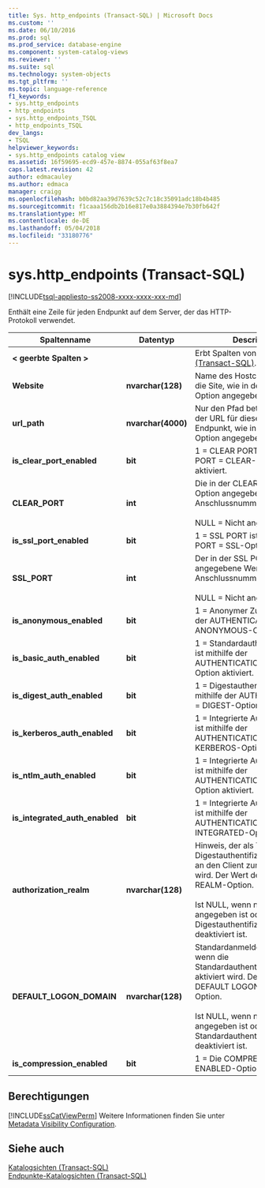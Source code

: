 ```yaml
---
title: Sys. http_endpoints (Transact-SQL) | Microsoft Docs
ms.custom: ''
ms.date: 06/10/2016
ms.prod: sql
ms.prod_service: database-engine
ms.component: system-catalog-views
ms.reviewer: ''
ms.suite: sql
ms.technology: system-objects
ms.tgt_pltfrm: ''
ms.topic: language-reference
f1_keywords:
- sys.http_endpoints
- http_endpoints
- sys.http_endpoints_TSQL
- http_endpoints_TSQL
dev_langs:
- TSQL
helpviewer_keywords:
- sys.http_endpoints catalog view
ms.assetid: 16f59695-ecd9-457e-8874-055af63f8ea7
caps.latest.revision: 42
author: edmacauley
ms.author: edmaca
manager: craigg
ms.openlocfilehash: b0bd82aa39d7639c52c7c18c35091adc18b4b485
ms.sourcegitcommit: f1caaa156db2b16e817e0a3884394e7b30fb642f
ms.translationtype: MT
ms.contentlocale: de-DE
ms.lasthandoff: 05/04/2018
ms.locfileid: "33180776"
---
```

# <a name="syshttpendpoints-transact-sql"></a>sys.http_endpoints (Transact-SQL)
[!INCLUDE[tsql-appliesto-ss2008-xxxx-xxxx-xxx-md](../../includes/tsql-appliesto-ss2008-xxxx-xxxx-xxx-md.md)]

  Enthält eine Zeile für jeden Endpunkt auf dem Server, der das HTTP-Protokoll verwendet.  
  
|Spaltenname|Datentyp|Description|  
|-----------------|---------------|-----------------|  
|**< geerbte Spalten >**||Erbt Spalten von [sys.endpoints &#40;Transact-SQL&#41;](../../relational-databases/system-catalog-views/sys-endpoints-transact-sql.md).|  
|**Website**|**nvarchar(128)**|Name des Hostcomputers für die Site, wie in der SITE =-Option angegeben.|  
|**url_path**|**nvarchar(4000)**|Nur den Pfad betreffender Teil der URL für diesen HTTP-Endpunkt, wie in der PATH =-Option angegeben.|  
|**is_clear_port_enabled**|**bit**|1 = CLEAR PORT ist mithilfe der PORT = CLEAR-Option aktiviert.|  
|**CLEAR_PORT**|**int**|Die in der CLEAR PORT =-Option angegebene Anschlussnummer.<br /><br /> NULL = Nicht angegeben.|  
|**is_ssl_port_enabled**|**bit**|1 = SSL PORT ist mithilfe der PORT = SSL-Option aktiviert.|  
|**SSL_PORT**|**int**|Der in der SSL PORT =-Option angegebene Wert für die Anschlussnummer.<br /><br /> NULL = Nicht angegeben.|  
|**is_anonymous_enabled**|**bit**|1 = Anonymer Zugriff ist mithilfe der AUTHENTICATION = ANONYMOUS-Option aktiviert.|  
|**is_basic_auth_enabled**|**bit**|1 = Standardauthentifizierung ist mithilfe der AUTHENTICATION = BASIC-Option aktiviert.|  
|**is_digest_auth_enabled**|**bit**|1 = Digestauthentifizierung ist mithilfe der AUTHENTICATION = DIGEST-Option aktiviert.|  
|**is_kerberos_auth_enabled**|**bit**|1 = Integrierte Authentifizierung ist mithilfe der AUTHENTICATION = KERBEROS-Option aktiviert.|  
|**is_ntlm_auth_enabled**|**bit**|1 = Integrierte Authentifizierung ist mithilfe der AUTHENTICATION = NTLM-Option aktiviert.|  
|**is_integrated_auth_enabled**|**bit**|1 = Integrierte Authentifizierung ist mithilfe der AUTHENTICATION = INTEGRATED-Option aktiviert.|  
|**authorization_realm**|**nvarchar(128)**|Hinweis, der als Teil der HTTP-Digestauthentifizierungsabfrage an den Client zurückgegeben wird. Der Wert der AUTH REALM-Option.<br /><br /> Ist NULL, wenn nichts angegeben ist oder wenn die Digestauthentifizierung deaktiviert ist.|  
|**DEFAULT_LOGON_DOMAIN**|**nvarchar(128)**|Standardanmeldedomäne, wenn die Standardauthentifizierung aktiviert wird. Der Wert der DEFAULT LOGON DOMAIN-Option.<br /><br /> Ist NULL, wenn nichts angegeben ist oder wenn die Standardauthentifizierung deaktiviert ist.|  
|**is_compression_enabled**|**bit**|1 = Die COMPRESSION = ENABLED-Option ist festgelegt.|  
  
## <a name="permissions"></a>Berechtigungen  
 [!INCLUDE[ssCatViewPerm](../../includes/sscatviewperm-md.md)] Weitere Informationen finden Sie unter [Metadata Visibility Configuration](../../relational-databases/security/metadata-visibility-configuration.md).  
  
## <a name="see-also"></a>Siehe auch  
 [Katalogsichten &#40;Transact-SQL&#41;](../../relational-databases/system-catalog-views/catalog-views-transact-sql.md)   
 [Endpunkte-Katalogsichten &#40;Transact-SQL&#41;](../../relational-databases/system-catalog-views/endpoints-catalog-views-transact-sql.md)  
  
  
